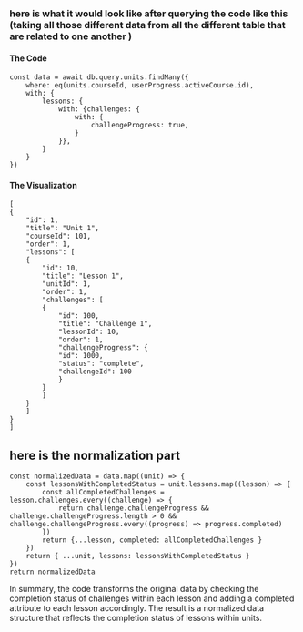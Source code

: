 ### here is what it would look like after querying the code like this (taking all those different data from all the different table that are related to one another )

#### The Code
    const data = await db.query.units.findMany({
        where: eq(units.courseId, userProgress.activeCourse.id),
        with: {
            lessons: {
                with: {challenges: {
                    with: {
                        challengeProgress: true,
                    }
                }},
            }
        }
    })

#### The Visualization
    [
    {
        "id": 1,
        "title": "Unit 1",
        "courseId": 101,
        "order": 1,
        "lessons": [
        {
            "id": 10,
            "title": "Lesson 1",
            "unitId": 1,
            "order": 1,
            "challenges": [
            {
                "id": 100,
                "title": "Challenge 1",
                "lessonId": 10,
                "order": 1,
                "challengeProgress": {
                "id": 1000,
                "status": "complete",
                "challengeId": 100
                }
            }
            ]
        }
        ]
    }
    ]


## here is the normalization part

    const normalizedData = data.map((unit) => {
        const lessonsWithCompletedStatus = unit.lessons.map((lesson) => {
            const allCompletedChallenges = lesson.challenges.every((challenge) => {
                return challenge.challengeProgress && challenge.challengeProgress.length > 0 && challenge.challengeProgress.every((progress) => progress.completed)
            })
            return {...lesson, completed: allCompletedChallenges }
        })
        return { ...unit, lessons: lessonsWithCompletedStatus }
    })
    return normalizedData
    

In summary, the code transforms the original data by checking the completion status of challenges within each lesson and adding a completed attribute to each lesson accordingly. The result is a normalized data structure that reflects the completion status of lessons within units.